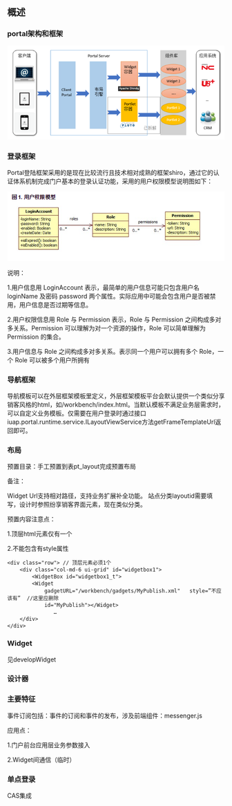 ## 概述

### portal架构和框架

![](/articles/portal/6-/images/6-d-1.png)

### 登录框架

Portal登陆框架采用的是现在比较流行且技术相对成熟的框架shiro，通过它的认证体系机制完成门户基本的登录认证功能，采用的用户权限模型说明图如下：

![](/articles/portal/6-/images/6-o-1.png)

说明：

1.用户信息用 LoginAccount 表示，最简单的用户信息可能只包含用户名 loginName 及密码 password 两个属性。实际应用中可能会包含用户是否被禁用，用户信息是否过期等信息。

2.用户权限信息用 Role 与 Permission 表示，Role 与 Permission 之间构成多对多关系。Permission 可以理解为对一个资源的操作，Role 可以简单理解为 Permission 的集合。

3.用户信息与 Role 之间构成多对多关系。表示同一个用户可以拥有多个 Role，一个 Role 可以被多个用户所拥有


### 导航框架

导航模板可以在外层框架模板里定义，外层框架模板平台会默认提供一个类似分享销客风格的html，如/workbench/index.html。当默认模板不满足业务层需求时，可以自定义业务模板。仅需要在用户登录时通过接口
iuap.portal.runtime.service.ILayoutViewService方法getFrameTemplateUrl返回即可。



### 布局

预置目录：手工预置到表pt_layout完成预置布局

备注：

Widget Url支持相对路径，支持业务扩展补全功能。
站点分类layoutid需要填写，设计时参照纷享销客界面元素，现在类似分类。
           
预置内容注意点：

1.顶层html元素仅有一个

2.不能包含有style属性

```
<div class="row"> // 顶层元素必须1个
	<div class="col-md-6 ui-grid" id="widgetbox1">
		<WidgetBox id="widgetbox1_t">
		<Widget
			gadgetURL="/workbench/gadgets/MyPublish.xml"   style=”不应该有”  //这里应删除
			id="MyPublish"></Widget>
	           …
	</div>
</div>
```


### Widget

见developWidget



### 设计器

### 主要特征

事件订阅包括：事件的订阅和事件的发布，涉及前端组件：messenger.js

应用点：

1.门户前台应用层业务参数接入

2.Widget间通信（临时）


### 单点登录

CAS集成
